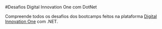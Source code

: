 #Desafios Digital Innovation One com DotNet

Compreende todos os desafios dos bootcamps feitos na plataforma [Digital Innovation One](https://digitalinnovation.one) com .NET.


